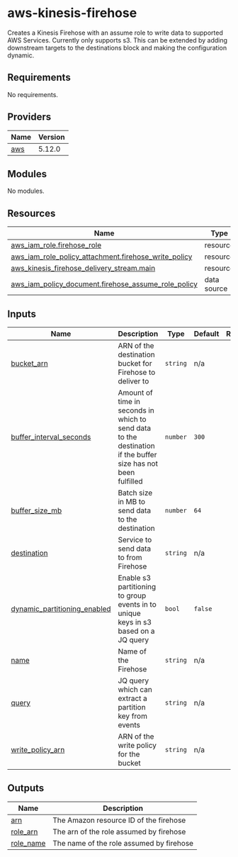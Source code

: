 # aws-kinesis-firehose

Creates a Kinesis Firehose with an assume role to write data to supported AWS Services. Currently only supports s3. This can be extended by adding downstream targets to the destinations block and making the configuration dynamic.

<!-- BEGINNING OF PRE-COMMIT-TERRAFORM DOCS HOOK -->
## Requirements

No requirements.

## Providers

| Name | Version |
|------|---------|
| <a name="provider_aws"></a> [aws](#provider\_aws) | 5.12.0 |

## Modules

No modules.

## Resources

| Name | Type |
|------|------|
| [aws_iam_role.firehose_role](https://registry.terraform.io/providers/hashicorp/aws/latest/docs/resources/iam_role) | resource |
| [aws_iam_role_policy_attachment.firehose_write_policy](https://registry.terraform.io/providers/hashicorp/aws/latest/docs/resources/iam_role_policy_attachment) | resource |
| [aws_kinesis_firehose_delivery_stream.main](https://registry.terraform.io/providers/hashicorp/aws/latest/docs/resources/kinesis_firehose_delivery_stream) | resource |
| [aws_iam_policy_document.firehose_assume_role_policy](https://registry.terraform.io/providers/hashicorp/aws/latest/docs/data-sources/iam_policy_document) | data source |

## Inputs

| Name | Description | Type | Default | Required |
|------|-------------|------|---------|:--------:|
| <a name="input_bucket_arn"></a> [bucket\_arn](#input\_bucket\_arn) | ARN of the destination bucket for Firehose to deliver to | `string` | n/a | yes |
| <a name="input_buffer_interval_seconds"></a> [buffer\_interval\_seconds](#input\_buffer\_interval\_seconds) | Amount of time in seconds in which to send data to the destination if the buffer size has not been fulfilled | `number` | `300` | no |
| <a name="input_buffer_size_mb"></a> [buffer\_size\_mb](#input\_buffer\_size\_mb) | Batch size in MB to send data to the destination | `number` | `64` | no |
| <a name="input_destination"></a> [destination](#input\_destination) | Service to send data to from Firehose | `string` | n/a | yes |
| <a name="input_dynamic_partitioning_enabled"></a> [dynamic\_partitioning\_enabled](#input\_dynamic\_partitioning\_enabled) | Enable s3 partitioning to group events in to unique keys in s3 based on a JQ query | `bool` | `false` | no |
| <a name="input_name"></a> [name](#input\_name) | Name of the Firehose | `string` | n/a | yes |
| <a name="input_query"></a> [query](#input\_query) | JQ query which can extract a partition key from events | `string` | n/a | yes |
| <a name="input_write_policy_arn"></a> [write\_policy\_arn](#input\_write\_policy\_arn) | ARN of the write policy for the bucket | `string` | n/a | yes |

## Outputs

| Name | Description |
|------|-------------|
| <a name="output_arn"></a> [arn](#output\_arn) | The Amazon resource ID of the firehose |
| <a name="output_role_arn"></a> [role\_arn](#output\_role\_arn) | The arn of the role assumed by firehose |
| <a name="output_role_name"></a> [role\_name](#output\_role\_name) | The name of the role assumed by firehose |
<!-- END OF PRE-COMMIT-TERRAFORM DOCS HOOK -->

